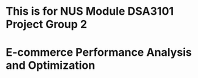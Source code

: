 # This is for NUS Module DSA3101 Project Group 2
# E-commerce Performance Analysis and Optimization

